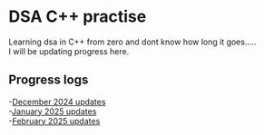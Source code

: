 # DSA C++ practise
Learning dsa in C++ from zero and dont know how long it goes.....<br>
I will be updating progress here.

## Progress logs
-[December 2024 updates](december.md)<br>
-[January 2025 updates](january.md)<br>
-[February 2025 updates](February.md)

